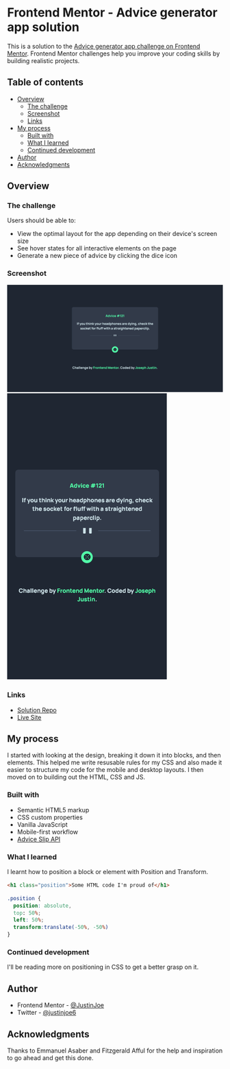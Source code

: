 # Frontend Mentor - Advice generator app solution

This is a solution to the [Advice generator app challenge on Frontend Mentor](https://www.frontendmentor.io/challenges/advice-generator-app-QdUG-13db). Frontend Mentor challenges help you improve your coding skills by building realistic projects.

## Table of contents

- [Overview](#overview)
  - [The challenge](#the-challenge)
  - [Screenshot](#screenshot)
  - [Links](#links)
- [My process](#my-process)
  - [Built with](#built-with)
  - [What I learned](#what-i-learned)
  - [Continued development](#continued-development)
- [Author](#author)
- [Acknowledgments](#acknowledgments)

## Overview

### The challenge

Users should be able to:

- View the optimal layout for the app depending on their device's screen size
- See hover states for all interactive elements on the page
- Generate a new piece of advice by clicking the dice icon

### Screenshot

![Desktop Screenshot](images/desktop-screenshot.png)
![Mobile Screenshot](images/mobile-screenshot.png)

### Links

- [Solution Repo](https://github.com/JustinJoe/advice-generator)
- [Live Site](https://advice-generator-justinjoe.netlify.app/)

## My process
I started with looking at the design, breaking it down it into blocks, and then elements. This helped me write resusable rules for my CSS and also made it easier to structure my code for the mobile and desktop layouts. I then moved on to building out the HTML, CSS and JS.

### Built with

- Semantic HTML5 markup
- CSS custom properties
- Vanilla JavaScript
- Mobile-first workflow
- [Advice Slip API](https://api.adviceslip.com)

### What I learned

I learnt how to position a block or element with Position and Transform.

```html
<h1 class="position">Some HTML code I'm proud of</h1>
```
```css
.position {
  position: absolute,
  top: 50%;
  left: 50%;
  transform:translate(-50%, -50%)
}
```

### Continued development

I'll be reading more on positioning in CSS to get a better grasp on it.

## Author

- Frontend Mentor - [@JustinJoe](https://www.frontendmentor.io/profile/JustinJoe)
- Twitter - [@justinjoe6](https://www.twitter.com/justinjoe6)

## Acknowledgments

Thanks to Emmanuel Asaber and Fitzgerald Afful for the help and inspiration to go ahead and get this done.
